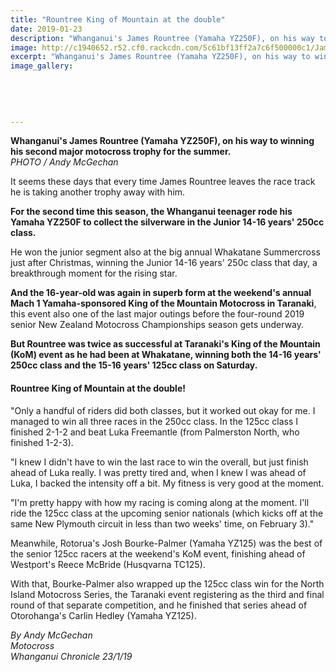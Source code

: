```yaml
---
title: "Rountree King of Mountain at the double"
date: 2019-01-23
description: "Whanganui's James Rountree (Yamaha YZ250F), on his way to winning his second major motocross trophy for the summer..."
image: http://c1940652.r52.cf0.rackcdn.com/5c61bf13ff2a7c6f500000c1/James-Rountree-Chron-23.1.19-king-of-mountain.jpg
excerpt: "Whanganui's James Rountree (Yamaha YZ250F), on his way to winning his second major motocross trophy for the summer."
image_gallery:
    
    
    
    
    
---
```


<p><span><strong>Whanganui's James Rountree (Yamaha YZ250F), on his way to winning his second major motocross trophy for the summer.</strong> <br /><em>PHOTO / Andy McGechan</em></span></p>
<p>It seems these days that every time James Rountree leaves the race track he is taking another trophy away with him.</p>
<p class="element element-paragraph"><strong>For the second time this season, the Whanganui teenager rode his Yamaha YZ250F to collect the silverware in the Junior 14-16 years' 250cc class.</strong></p>
<p class="element element-paragraph">He won the junior segment also at the big annual Whakatane Summercross just after Christmas, winning the Junior 14-16 years' 250c class that day, a breakthrough moment for the rising star.</p>
<p class="element element-paragraph"><strong>And the 16-year-old was again in superb form at the weekend's annual Mach 1 Yamaha-sponsored King of the Mountain Motocross in Taranaki</strong>, this event also one of the last major outings before the four-round 2019 senior New Zealand Motocross Championships season gets underway.</p>
<p class="element element-paragraph"><strong>But Rountree was twice as successful at Taranaki's King of the Mountain (KoM) event as he had been at Whakatane, winning both the 14-16 years' 250cc class and the 15-16 years' 125cc class on Saturday.</strong></p>
<h4>Rountree King of Mountain at the double!&nbsp;</h4>
<p class="element element-paragraph">"Only a handful of riders did both classes, but it worked out okay for me. I managed to win all three races in the 250cc class. In the 125cc class I finished 2-1-2 and beat Luka Freemantle (from Palmerston North, who finished 1-2-3).</p>
<p class="element element-paragraph">"I knew I didn't have to win the last race to win the overall, but just finish ahead of Luka really. I was pretty tired and, when I knew I was ahead of Luka, I backed the intensity off a bit. My fitness is very good at the moment.</p>
<p class="element element-paragraph">"I'm pretty happy with how my racing is coming along at the moment. I'll ride the 125cc class at the upcoming senior nationals (which kicks off at the same New Plymouth circuit in less than two weeks' time, on February 3)."</p>
<p class="element element-paragraph">Meanwhile, Rotorua's Josh Bourke-Palmer (Yamaha YZ125) was the best of the senior 125cc racers at the weekend's KoM event, finishing ahead of Westport's Reece McBride (Husqvarna TC125).</p>
<p class="element element-paragraph">With that, Bourke-Palmer also wrapped up the 125cc class win for the North Island Motocross Series, the Taranaki event registering as the third and final round of that separate competition, and he finished that series ahead of Otorohanga's Carlin Hedley (Yamaha YZ125).</p>
<p><span><em>By Andy McGechan<br />Motocross<br />Whanganui Chronicle 23/1/19</em></span></p>

